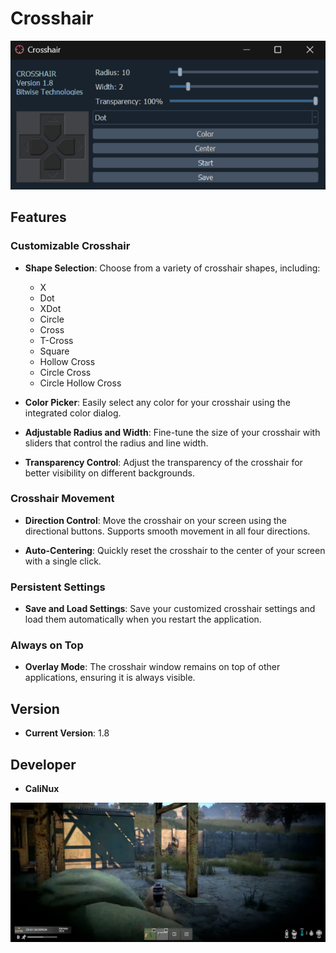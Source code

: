 # Crosshair
![Crosshair Preview](https://github.com/calinux-py/Crosshair/blob/main/crosshairgui.png)
## Features

### Customizable Crosshair
- **Shape Selection**: Choose from a variety of crosshair shapes, including:
  - X
  - Dot
  - XDot
  - Circle
  - Cross
  - T-Cross
  - Square
  - Hollow Cross
  - Circle Cross
  - Circle Hollow Cross

- **Color Picker**: Easily select any color for your crosshair using the integrated color dialog.

- **Adjustable Radius and Width**: Fine-tune the size of your crosshair with sliders that control the radius and line width.

- **Transparency Control**: Adjust the transparency of the crosshair for better visibility on different backgrounds.

### Crosshair Movement
- **Direction Control**: Move the crosshair on your screen using the directional buttons. Supports smooth movement in all four directions.

- **Auto-Centering**: Quickly reset the crosshair to the center of your screen with a single click.

### Persistent Settings
- **Save and Load Settings**: Save your customized crosshair settings and load them automatically when you restart the application.

### Always on Top
- **Overlay Mode**: The crosshair window remains on top of other applications, ensuring it is always visible.

## Version
- **Current Version**: 1.8

## Developer
- **CaliNux**

![Crosshair Preview](https://github.com/calinux-py/Crosshair/blob/main/test.png)
